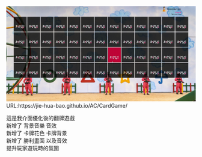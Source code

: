 <img src="./voice/readme.gif">
URL:https://jie-hua-bao.github.io/AC/CardGame/ <br>

這是我介面優化後的翻牌遊戲 <br>
新增了 背景音樂 音效 <br>
新增了 卡牌花色 卡牌背景<br>
新增了 勝利畫面 以及音效<br>
提升玩家遊玩時的氛圍<br>


